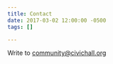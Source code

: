 ```yaml
---
title: Contact
date: 2017-03-02 12:00:00 -0500
tags: []

---
```



Write to [c](mailto:welcome@civichall.org)ommunity@civichall.org